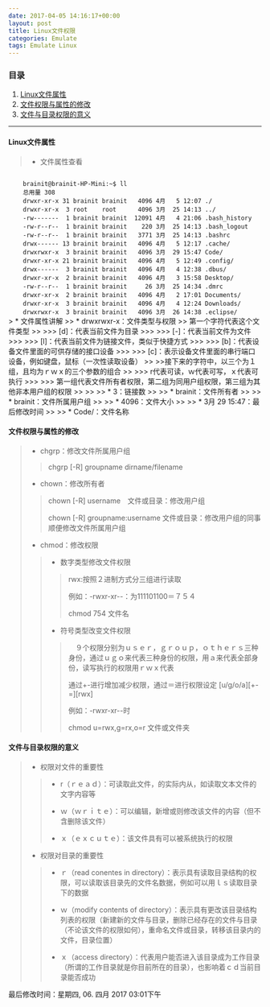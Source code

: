 ```yaml
---
date: 2017-04-05 14:16:17+00:00
layout: post
title: Linux文件权限
categories: Emulate
tags: Emulate Linux
---
```


### 目录
1. [Linux文件属性](#item1)
2. [文件权限与属性的修改](#item2)
3. [文件与目录权限的意义](#item3)

---
#### <span id="item1">Linux文件属性</span>

> * 文件属性查看
<code>
	brainit@brainit-HP-Mini:~$ ll
	总用量 308
	drwxr-xr-x 31 brainit brainit   4096 4月   5 12:07 ./
	drwxr-xr-x  3 root    root      4096 3月  25 14:13 ../
	-rw-------  1 brainit brainit  12091 4月   4 21:06 .bash_history
	-rw-r--r--  1 brainit brainit    220 3月  25 14:13 .bash_logout
	-rw-r--r--  1 brainit brainit   3771 3月  25 14:13 .bashrc
	drwx------ 13 brainit brainit   4096 4月   5 12:17 .cache/
	drwxrwxr-x  3 brainit brainit   4096 3月  29 15:47 Code/
	drwxr-xr-x 21 brainit brainit   4096 4月   5 12:49 .config/
	drwx------  3 brainit brainit   4096 4月   4 12:38 .dbus/
	drwxr-xr-x  2 brainit brainit   4096 4月   3 15:58 Desktop/
	-rw-r--r--  1 brainit brainit     26 3月  25 14:34 .dmrc
	drwxr-xr-x  2 brainit brainit   4096 4月   2 17:01 Documents/
	drwxr-xr-x  3 brainit brainit   4096 4月   4 12:24 Downloads/
	drwxrwxr-x  3 brainit brainit   4096 3月  26 14:38 .eclipse/
</code>
> * 文件属性讲解
>> * drwxrwxr-x：文件类型与权限
>> 第一个字符代表这个文件类型
>>
>>> [d]：代表当前文件为目录
>>>
>>> [-]：代表当前文件为文件
>>>
>>> [l]：代表当前文件为链接文件，类似于快捷方式
>>> 
>>> [b]：代表设备文件里面的可供存储的接口设备
>>>
>>> [c]：表示设备文件里面的串行端口设备，例如键盘，鼠标（一次性读取设备）
>> 
>>接下来的字符中，以三个为１组，且均为ｒｗｘ的三个参数的组合
>>
>>> r代表可读，ｗ代表可写，ｘ代表可执行
>>>
>>> 第一组代表文件所有者权限，第二组为同用户组权限，第三组为其他非本用户组的权限
>>
>>
>> * 3：链接数
>>
>> * brainit：文件所有者
>>
>> * brainit：文件所属用户组
>>
>> * 4096：文件大小
>>
>> * 3月  29 15:47：最后修改时间
>>
>> * Code/：文件名称



#### <span id="item2">文件权限与属性的修改</span>
> * chgrp：修改文件所属用户组
>> chgrp [-R] groupname dirname/filename
> * chown：修改所有者
>> chown [-R] username　文件或目录：修改用户组
>>
>> chown [-R] groupname:username 文件或目录：修改用户组的同事顺便修改文件所属用户组
> * chmod：修改权限
>> * 数字类型修改文件权限
>>> rwx:按照２进制方式分三组进行读取
>>>
>>> 例如：-rwxr-xr--：为111101100＝７５４
>>>
>>> chmod 754 文件名
>>
>> * 符号类型改变文件权限
>>>　９个权限分别为ｕｓｅｒ，ｇｒｏｕｐ，ｏｔｈｅｒｓ三种身份，通过ｕｇｏ来代表三种身份的权限，用ａ来代表全部身份，读写执行的权限用ｒｗｘ代表
>>>
>>> 通过+-进行增加减少权限，通过＝进行权限设定
>>> [u/g/o/a][+-=][rwx]
>>> 
>>> 例如：-rwxr-xr--时
>>>
>>> chmod u=rwx,g=rx,o=r 文件或文件夹
#### <span id="item3">文件与目录权限的意义</span>
> * 权限对文件的重要性
>> * r（ｒｅａｄ）：可读取此文件，的实际内从，如读取文本文件的文字内容等
>>
>> * ｗ（ｗｒｉｔｅ）：可以编辑，新增或则修改该文件的内容（但不含删除该文件）
>>
>> * ｘ（ｅｘｃｕｔｅ）：该文件具有可以被系统执行的权限
> 
> * 权限对目录的重要性
>> * ｒ（read conentes in directory）：表示具有读取目录结构的权限，可以读取该目录先的文件名数据，例如可以用ｌｓ读取目录下的数据
>>
>> * ｗ（modify contents of directory）：表示具有更改该目录结构列表的权限（新建新的文件与目录，删除已经存在的文件与目录（不论该文件的权限如何），重命名文件或目录，转移该目录内的文件，目录位置）
>>
>> * ｘ（access directory）：代表用户能否进入该目录成为工作目录（所谓的工作目录就是你目前所在的目录），也影响着ｃｄ当前目录能否成功

最后修改时间：星期四, 06. 四月 2017 03:01下午 

